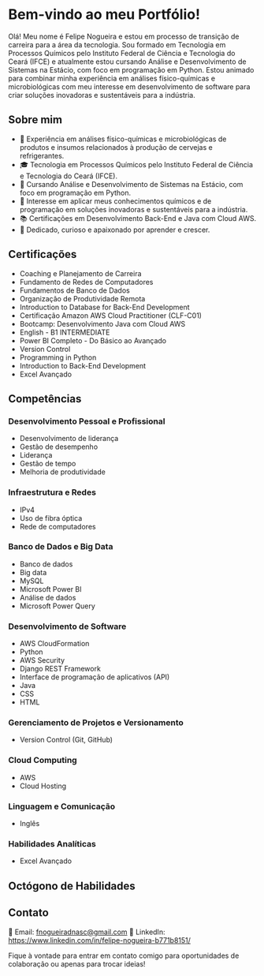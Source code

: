 # Bem-vindo ao meu Portfólio!

Olá! Meu nome é Felipe Nogueira e estou em processo de transição de carreira para a área da tecnologia. Sou formado em Tecnologia em Processos Químicos pelo Instituto Federal de Ciência e Tecnologia do Ceará (IFCE) e atualmente estou cursando Análise e Desenvolvimento de Sistemas na Estácio, com foco em programação em Python. Estou animado para combinar minha experiência em análises físico-químicas e microbiológicas com meu interesse em desenvolvimento de software para criar soluções inovadoras e sustentáveis para a indústria.

## Sobre mim

- 💼 Experiência em análises físico-químicas e microbiológicas de produtos e insumos relacionados à produção de cervejas e refrigerantes.
- 🎓 Tecnologia em Processos Químicos pelo Instituto Federal de Ciência e Tecnologia do Ceará (IFCE).
- 🌱 Cursando Análise e Desenvolvimento de Sistemas na Estácio, com foco em programação em Python.
- 🚀 Interesse em aplicar meus conhecimentos químicos e de programação em soluções inovadoras e sustentáveis para a indústria.
- 📚 Certificações em Desenvolvimento Back-End e Java com Cloud AWS.
- 🌟 Dedicado, curioso e apaixonado por aprender e crescer.

## Certificações

- Coaching e Planejamento de Carreira
- Fundamento de Redes de Computadores
- Fundamentos de Banco de Dados
- Organização de Produtividade Remota
- Introduction to Database for Back-End Development
- Certificação Amazon AWS Cloud Practitioner (CLF-C01)
- Bootcamp: Desenvolvimento Java com Cloud AWS
- English - B1 INTERMEDIATE
- Power BI Completo - Do Básico ao Avançado
- Version Control
- Programming in Python
- Introduction to Back-End Development 
- Excel Avançado

## Competências

### Desenvolvimento Pessoal e Profissional
- Desenvolvimento de liderança
- Gestão de desempenho
- Liderança
- Gestão de tempo
- Melhoria de produtividade

### Infraestrutura e Redes
- IPv4
- Uso de fibra óptica
- Rede de computadores

### Banco de Dados e Big Data
- Banco de dados
- Big data
- MySQL
- Microsoft Power BI
- Análise de dados
- Microsoft Power Query

### Desenvolvimento de Software
- AWS CloudFormation
- Python
- AWS Security
- Django REST Framework
- Interface de programação de aplicativos (API)
- Java
- CSS
- HTML

### Gerenciamento de Projetos e Versionamento
- Version Control (Git, GitHub)

### Cloud Computing
- AWS
- Cloud Hosting

### Linguagem e Comunicação
- Inglês

### Habilidades Analíticas
- Excel Avançado

## Octógono de Habilidades

<div style="max-width: 600px;">
    <canvas id="habilidades" width="400" height="400"></canvas>
</div>

<script src="https://cdn.jsdelivr.net/npm/chart.js"></script>
<script>
    var ctx = document.getElementById('habilidades').getContext('2d');
    var myChart = new Chart(ctx, {
        type: 'radar',
        data: {
            labels: ['Desenvolvimento Pessoal e Profissional', 'Infraestrutura e Redes', 'Banco de Dados e Big Data', 'Desenvolvimento de Software', 'Gerenciamento de Projetos e Versionamento', 'Cloud Computing', 'Linguagem e Comunicação', 'Habilidades Analíticas'],
            datasets: [{
                label: 'Nível de Habilidade',
                data: [8, 2, 2, 2, 3, 1, 4, 7],
                backgroundColor: 'rgba(54, 162, 235, 0.2)',
                borderColor: 'rgba(54, 162, 235, 1)',
                borderWidth: 2
            }]
        },
        options: {
            scale: {
                ticks: {
                    display: false,
                    beginAtZero: true,
                    max: 10
                },
                pointLabels: {
                    fontSize: 16, // Altera o tamanho da fonte para 16px
                    fontStyle: 'bold' // Torna a fonte em negrito
                }
            },
            legend: {
                display: false
            },
            layout: {
                padding: {
                    left: 10,
                    right: 10,
                    top: 10,
                    bottom: 10
                }
            }
        }
    });
</script>


## Contato

📧 Email: fnogueiradnasc@gmail.com
🔗 LinkedIn: https://www.linkedin.com/in/felipe-nogueira-b771b8151/

Fique à vontade para entrar em contato comigo para oportunidades de colaboração ou apenas para trocar ideias!

